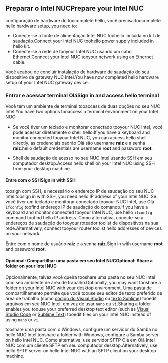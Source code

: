 ## <a name="prepare-your-intel-nuc"></a><span data-ttu-id="64fb8-101">Preparar o Intel NUC</span><span class="sxs-lookup"><span data-stu-id="64fb8-101">Prepare your Intel NUC</span></span>

<span data-ttu-id="64fb8-102">configuração de hardware do toocomplete hello, você precisa:</span><span class="sxs-lookup"><span data-stu-id="64fb8-102">toocomplete hello hardware setup, you need to:</span></span>

- <span data-ttu-id="64fb8-103">Conecte-se a fonte de alimentação Intel NUC toohello incluída no kit de saudação.</span><span class="sxs-lookup"><span data-stu-id="64fb8-103">Connect your Intel NUC toohello power supply included in hello kit.</span></span>
- <span data-ttu-id="64fb8-104">Conecte-se a rede de tooyour Intel NUC usando um cabo Ethernet.</span><span class="sxs-lookup"><span data-stu-id="64fb8-104">Connect your Intel NUC tooyour network using an Ethernet cable.</span></span>

<span data-ttu-id="64fb8-105">Você acabou de concluir instalação de hardware de saudação do seu dispositivo de gateway NUC Intel.</span><span class="sxs-lookup"><span data-stu-id="64fb8-105">You have now completed hello hardware setup of your Intel NUC gateway device.</span></span>

### <a name="sign-in-and-access-hello-terminal"></a><span data-ttu-id="64fb8-106">Entrar e acessar terminal Olá</span><span class="sxs-lookup"><span data-stu-id="64fb8-106">Sign in and access hello terminal</span></span>

<span data-ttu-id="64fb8-107">Você tem um ambiente de terminal tooaccess de duas opções no seu NUC Intel:</span><span class="sxs-lookup"><span data-stu-id="64fb8-107">You have two options tooaccess a terminal environment on your Intel NUC:</span></span>

- <span data-ttu-id="64fb8-108">Se você tiver um teclado e monitorar conectado tooyour NUC Intel, você pode acessar diretamente o shell hello.</span><span class="sxs-lookup"><span data-stu-id="64fb8-108">If you have a keyboard and monitor connected tooyour Intel NUC, you can access hello shell directly.</span></span> <span data-ttu-id="64fb8-109">as credenciais padrão Olá são username **raiz** e a senha **raiz**.</span><span class="sxs-lookup"><span data-stu-id="64fb8-109">hello default credentials are username **root** and password **root**.</span></span>

- <span data-ttu-id="64fb8-110">Shell de saudação de acesso no seu NUC Intel usando SSH em seu computador desktop.</span><span class="sxs-lookup"><span data-stu-id="64fb8-110">Access hello shell on your Intel NUC using SSH from your desktop machine.</span></span>

#### <a name="sign-in-with-ssh"></a><span data-ttu-id="64fb8-111">Entre com o SSH</span><span class="sxs-lookup"><span data-stu-id="64fb8-111">Sign in with SSH</span></span>

<span data-ttu-id="64fb8-112">toosign com SSH, é necessário o endereço IP de saudação do seu NUC Intel.</span><span class="sxs-lookup"><span data-stu-id="64fb8-112">toosign in with SSH, you need hello IP address of your Intel NUC.</span></span> <span data-ttu-id="64fb8-113">Se você tiver um teclado e monitorar conectado tooyour NUC Intel, use Olá `ifconfig` toofind endereço IP de saudação do comando.</span><span class="sxs-lookup"><span data-stu-id="64fb8-113">If you have a keyboard and monitor connected tooyour Intel NUC, use hello `ifconfig` command toofind hello IP address.</span></span> <span data-ttu-id="64fb8-114">Como alternativa, conecte-se a endereços de saudação do tooyour roteador toolist de dispositivos na sua rede.</span><span class="sxs-lookup"><span data-stu-id="64fb8-114">Alternatively, connect tooyour router toolist hello addresses of devices on your network.</span></span>

<span data-ttu-id="64fb8-115">Entre com o nome de usuário **raiz** e a senha **raiz**.</span><span class="sxs-lookup"><span data-stu-id="64fb8-115">Sign in with username **root** and password **root**.</span></span>

#### <a name="optional-share-a-folder-on-your-intel-nuc"></a><span data-ttu-id="64fb8-116">Opcional: Compartilhar uma pasta em seu Intel NUC</span><span class="sxs-lookup"><span data-stu-id="64fb8-116">Optional: Share a folder on your Intel NUC</span></span>

<span data-ttu-id="64fb8-117">Opcionalmente, talvez você queira tooshare uma pasta no seu NUC Intel com seu ambiente de área de trabalho.</span><span class="sxs-lookup"><span data-stu-id="64fb8-117">Optionally, you may want tooshare a folder on your Intel NUC with your desktop environment.</span></span> <span data-ttu-id="64fb8-118">Uma pasta de compartilhamento permite que você toouse seu editor de texto preferido de área de trabalho (como [código do Visual Studio](https://code.visualstudio.com/) ou [texto Sublime](http://www.sublimetext.com/)) tooedit arquivos em seu NUC Intel, em vez de usar `nano` ou `vi`.</span><span class="sxs-lookup"><span data-stu-id="64fb8-118">Sharing a folder enables you toouse your preferred desktop text editor (such as [Visual Studio Code](https://code.visualstudio.com/) or [Sublime Text](http://www.sublimetext.com/)) tooedit files on your Intel NUC instead of using `nano` or `vi`.</span></span>

<span data-ttu-id="64fb8-119">tooshare uma pasta com o Windows, configure um servidor do Samba no hello NUC Intel.</span><span class="sxs-lookup"><span data-stu-id="64fb8-119">tooshare a folder with Windows, configure a Samba server on hello Intel NUC.</span></span> <span data-ttu-id="64fb8-120">Como alternativa, use servidor SFTP Olá em Olá Intel NUC com um cliente SFTP em seu computador desktop.</span><span class="sxs-lookup"><span data-stu-id="64fb8-120">Alternatively, use hello SFTP server on hello Intel NUC with an SFTP client on your desktop machine.</span></span>

